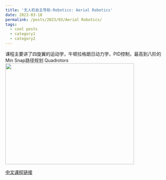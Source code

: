 ```yaml
---
title: '无人机自主导航-Robotics: Aerial Robotics'
date: 2023-03-18
permalink: /posts/2023/03/Aerial Robotics/
tags:
  - cool posts
  - category1
  - category2
---
```


课程主要讲了四旋翼的运动学，牛顿拉格朗日动力学，PID控制，最高到八阶的Min Snap路径规划
Quadrotors\
<img src="https://user-images.githubusercontent.com/64770184/226105489-e0ac0c99-0d2c-4aef-99a9-8992f901fb7a.png" width="400" height="315" />







[中文课程链接](https://www.bilibili.com/video/BV1K7411n7L3/?spm_id_from=333.337.search-card.all.click)

